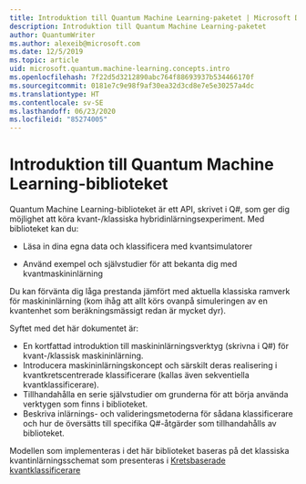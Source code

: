 ```yaml
---
title: Introduktion till Quantum Machine Learning-paketet | Microsoft Docs
description: Introduktion till Quantum Machine Learning-paketet
author: QuantumWriter
ms.author: alexeib@microsoft.com
ms.date: 12/5/2019
ms.topic: article
uid: microsoft.quantum.machine-learning.concepts.intro
ms.openlocfilehash: 7f22d5d3212890abc764f88693937b534466170f
ms.sourcegitcommit: 0181e7c9e98f9af30ea32d3cd8e7e5e30257a4dc
ms.translationtype: HT
ms.contentlocale: sv-SE
ms.lasthandoff: 06/23/2020
ms.locfileid: "85274005"
---
```

# <a name="introduction-to-the-quantum-machine-learning-library"></a>Introduktion till Quantum Machine Learning-biblioteket

Quantum Machine Learning-biblioteket är ett API, skrivet i Q#, som ger dig möjlighet att köra kvant-/klassiska hybridinlärningsexperiment. Med biblioteket kan du:

- Läsa in dina egna data och klassificera med kvantsimulatorer

- Använd exempel och självstudier för att bekanta dig med kvantmaskininlärning

Du kan förvänta dig låga prestanda jämfört med aktuella klassiska ramverk för maskininlärning (kom ihåg att allt körs ovanpå simuleringen av en kvantenhet som beräkningsmässigt redan är mycket dyr).

Syftet med det här dokumentet är:

- En kortfattad introduktion till maskininlärningsverktyg (skrivna i Q\#) för kvant-/klassisk maskininlärning.
- Introducera maskininlärningskoncept och särskilt deras realisering i kvantkretscentrerade klassificerare (kallas även sekventiella kvantklassificerare).
- Tillhandahålla en serie självstudier om grunderna för att börja använda verktygen som finns i biblioteket.
- Beskriva inlärnings- och valideringsmetoderna för sådana klassificerare och hur de översätts till specifika Q\#-åtgärder som tillhandahålls av biblioteket.

Modellen som implementeras i det här biblioteket baseras på det klassiska kvantinlärningsschemat som presenteras i [Kretsbaserade kvantklassificerare](https://arxiv.org/abs/1804.00633)
